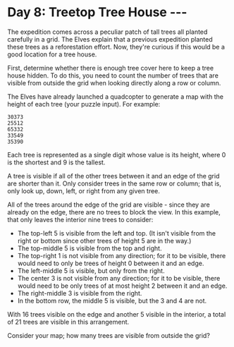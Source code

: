 # Day 8: Treetop Tree House ---

The expedition comes across a peculiar patch of tall trees all planted carefully in a grid. The Elves explain that a previous expedition planted these trees as a reforestation effort. Now, they're curious if this would be a good location for a tree house.

First, determine whether there is enough tree cover here to keep a tree house hidden. To do this, you need to count the number of trees that are visible from outside the grid when looking directly along a row or column.

The Elves have already launched a quadcopter to generate a map with the height of each tree (your puzzle input). For example:

```
30373
25512
65332
33549
35390
```

Each tree is represented as a single digit whose value is its height, where 0 is the shortest and 9 is the tallest.

A tree is visible if all of the other trees between it and an edge of the grid are shorter than it. Only consider trees in the same row or column; that is, only look up, down, left, or right from any given tree.

All of the trees around the edge of the grid are visible - since they are already on the edge, there are no trees to block the view. In this example, that only leaves the interior nine trees to consider:

 -  The top-left 5 is visible from the left and top. (It isn't visible from the right or bottom since other trees of height 5 are in the way.)
 -  The top-middle 5 is visible from the top and right.
 -  The top-right 1 is not visible from any direction; for it to be visible, there would need to only be trees of height 0 between it and an edge.
 -  The left-middle 5 is visible, but only from the right.
 -  The center 3 is not visible from any direction; for it to be visible, there would need to be only trees of at most height 2 between it and an edge.
 -  The right-middle 3 is visible from the right.
 -  In the bottom row, the middle 5 is visible, but the 3 and 4 are not.

With 16 trees visible on the edge and another 5 visible in the interior, a total of 21 trees are visible in this arrangement.

Consider your map; how many trees are visible from outside the grid?
